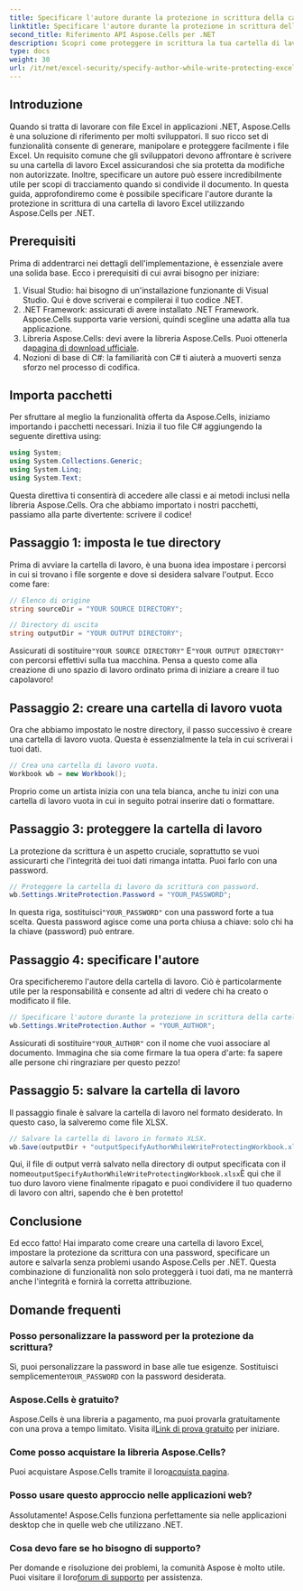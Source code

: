 ```yaml
---
title: Specificare l'autore durante la protezione in scrittura della cartella di lavoro di Excel
linktitle: Specificare l'autore durante la protezione in scrittura della cartella di lavoro di Excel
second_title: Riferimento API Aspose.Cells per .NET
description: Scopri come proteggere in scrittura la tua cartella di lavoro di Excel specificando un autore utilizzando Aspose.Cells per .NET in questa guida dettagliata.
type: docs
weight: 30
url: /it/net/excel-security/specify-author-while-write-protecting-excel-workbook/
---
```

## Introduzione

Quando si tratta di lavorare con file Excel in applicazioni .NET, Aspose.Cells è una soluzione di riferimento per molti sviluppatori. Il suo ricco set di funzionalità consente di generare, manipolare e proteggere facilmente i file Excel. Un requisito comune che gli sviluppatori devono affrontare è scrivere su una cartella di lavoro Excel assicurandosi che sia protetta da modifiche non autorizzate. Inoltre, specificare un autore può essere incredibilmente utile per scopi di tracciamento quando si condivide il documento. In questa guida, approfondiremo come è possibile specificare l'autore durante la protezione in scrittura di una cartella di lavoro Excel utilizzando Aspose.Cells per .NET.

## Prerequisiti

Prima di addentrarci nei dettagli dell'implementazione, è essenziale avere una solida base. Ecco i prerequisiti di cui avrai bisogno per iniziare:

1. Visual Studio: hai bisogno di un'installazione funzionante di Visual Studio. Qui è dove scriverai e compilerai il tuo codice .NET.
2. .NET Framework: assicurati di avere installato .NET Framework. Aspose.Cells supporta varie versioni, quindi scegline una adatta alla tua applicazione.
3.  Libreria Aspose.Cells: devi avere la libreria Aspose.Cells. Puoi ottenerla da[pagina di download ufficiale](https://releases.aspose.com/cells/net/).
4. Nozioni di base di C#: la familiarità con C# ti aiuterà a muoverti senza sforzo nel processo di codifica.

## Importa pacchetti

Per sfruttare al meglio la funzionalità offerta da Aspose.Cells, iniziamo importando i pacchetti necessari. Inizia il tuo file C# aggiungendo la seguente direttiva using:

```csharp
using System;
using System.Collections.Generic;
using System.Linq;
using System.Text;
```

Questa direttiva ti consentirà di accedere alle classi e ai metodi inclusi nella libreria Aspose.Cells. Ora che abbiamo importato i nostri pacchetti, passiamo alla parte divertente: scrivere il codice!

## Passaggio 1: imposta le tue directory

Prima di avviare la cartella di lavoro, è una buona idea impostare i percorsi in cui si trovano i file sorgente e dove si desidera salvare l'output. Ecco come fare:

```csharp
// Elenco di origine
string sourceDir = "YOUR SOURCE DIRECTORY";

// Directory di uscita
string outputDir = "YOUR OUTPUT DIRECTORY";
```

 Assicurati di sostituire`"YOUR SOURCE DIRECTORY"` E`"YOUR OUTPUT DIRECTORY"` con percorsi effettivi sulla tua macchina. Pensa a questo come alla creazione di uno spazio di lavoro ordinato prima di iniziare a creare il tuo capolavoro!

## Passaggio 2: creare una cartella di lavoro vuota

Ora che abbiamo impostato le nostre directory, il passo successivo è creare una cartella di lavoro vuota. Questa è essenzialmente la tela in cui scriverai i tuoi dati.

```csharp
// Crea una cartella di lavoro vuota.
Workbook wb = new Workbook();
```

Proprio come un artista inizia con una tela bianca, anche tu inizi con una cartella di lavoro vuota in cui in seguito potrai inserire dati o formattare.

## Passaggio 3: proteggere la cartella di lavoro

La protezione da scrittura è un aspetto cruciale, soprattutto se vuoi assicurarti che l'integrità dei tuoi dati rimanga intatta. Puoi farlo con una password.

```csharp
// Proteggere la cartella di lavoro da scrittura con password.
wb.Settings.WriteProtection.Password = "YOUR_PASSWORD";
```

 In questa riga, sostituisci`"YOUR_PASSWORD"` con una password forte a tua scelta. Questa password agisce come una porta chiusa a chiave: solo chi ha la chiave (password) può entrare.

## Passaggio 4: specificare l'autore

Ora specificheremo l'autore della cartella di lavoro. Ciò è particolarmente utile per la responsabilità e consente ad altri di vedere chi ha creato o modificato il file.

```csharp
// Specificare l'autore durante la protezione in scrittura della cartella di lavoro.
wb.Settings.WriteProtection.Author = "YOUR_AUTHOR";
```

 Assicurati di sostituire`"YOUR_AUTHOR"` con il nome che vuoi associare al documento. Immagina che sia come firmare la tua opera d'arte: fa sapere alle persone chi ringraziare per questo pezzo!

## Passaggio 5: salvare la cartella di lavoro

Il passaggio finale è salvare la cartella di lavoro nel formato desiderato. In questo caso, la salveremo come file XLSX. 

```csharp
// Salvare la cartella di lavoro in formato XLSX.
wb.Save(outputDir + "outputSpecifyAuthorWhileWriteProtectingWorkbook.xlsx");
```

 Qui, il file di output verrà salvato nella directory di output specificata con il nome`outputSpecifyAuthorWhileWriteProtectingWorkbook.xlsx`È qui che il tuo duro lavoro viene finalmente ripagato e puoi condividere il tuo quaderno di lavoro con altri, sapendo che è ben protetto!

## Conclusione

Ed ecco fatto! Hai imparato come creare una cartella di lavoro Excel, impostare la protezione da scrittura con una password, specificare un autore e salvarla senza problemi usando Aspose.Cells per .NET. Questa combinazione di funzionalità non solo proteggerà i tuoi dati, ma ne manterrà anche l'integrità e fornirà la corretta attribuzione.

## Domande frequenti

### Posso personalizzare la password per la protezione da scrittura?  
 Sì, puoi personalizzare la password in base alle tue esigenze. Sostituisci semplicemente`YOUR_PASSWORD` con la password desiderata.

### Aspose.Cells è gratuito?  
 Aspose.Cells è una libreria a pagamento, ma puoi provarla gratuitamente con una prova a tempo limitato. Visita il[Link di prova gratuito](https://releases.aspose.com/) per iniziare.

### Come posso acquistare la libreria Aspose.Cells?  
 Puoi acquistare Aspose.Cells tramite il loro[acquista pagina](https://purchase.aspose.com/buy).

### Posso usare questo approccio nelle applicazioni web?  
Assolutamente! Aspose.Cells funziona perfettamente sia nelle applicazioni desktop che in quelle web che utilizzano .NET.

### Cosa devo fare se ho bisogno di supporto?  
Per domande e risoluzione dei problemi, la comunità Aspose è molto utile. Puoi visitare il loro[forum di supporto](https://forum.aspose.com/c/cells/9) per assistenza.